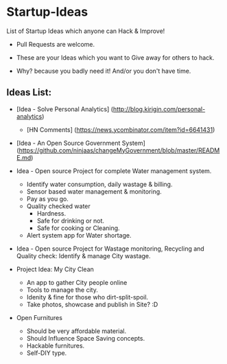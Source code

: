 Startup-Ideas
=============

List of Startup Ideas which anyone can Hack &amp; Improve! 
- Pull Requests are welcome.

- These are your Ideas which you want to Give away for others to hack.

- Why? because you badly need it! And/or you don't have time.


## Ideas List:

+ [Idea - Solve Personal Analytics] (http://blog.kirigin.com/personal-analytics)
     - [HN Comments] (https://news.ycombinator.com/item?id=6641431)

+ [Idea - An Open Source Government System] (https://github.com/ninjaas/changeMyGovernment/blob/master/README.md)
+ Idea - Open source Project for complete Water management system.
     - Identify water consumption, daily wastage & billing.
     - Sensor based water management & monitoring.
     - Pay as you go.
     - Quality checked water
         - Hardness.
         - Safe for drinking or not.
         - Safe for cooking or Cleaning.
     - Alert system app for Water shortage.
+ Idea - Open source Project for Wastage monitoring, Recycling and Quality check: Identify & manage City wastage.
+ Project Idea: My City Clean
     - An app to gather City people online 
     - Tools to manage the city.
     - Idenity & fine for those who dirt-split-spoil.
     - Take photos, showcase and publish in Site? :D
+ Open Furnitures
     - Should be very affordable material.
     - Should Influence Space Saving concepts.
     - Hackable furnitures.
     - Self-DIY type.
